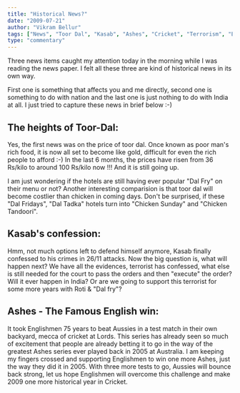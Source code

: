 ```yaml
---
title: "Historical News?"
date: "2009-07-21"
author: "Vikram Bellur"
tags: ["News", "Toor Dal", "Kasab", "Ashes", "Cricket", "Terrorism", "Economics"]
type: "commentary"
---
```


Three news items caught my attention today in the morning while I was reading the news paper. I felt all these three are kind of historical news in its own way.

First one is something that affects you and me directly, second one is something to do with nation and the last one is just nothing to do with India at all. I just tried to capture these news in brief below :-)

## The heights of Toor-Dal:

Yes, the first news was on the price of toor dal. Once known as poor man's rich food, it is now all set to become like gold, difficult for even the rich people to afford :-) In the last 6 months, the prices have risen from 36 Rs/kilo to around 100 Rs/kilo now !!! And it is still going up.

I am just wondering if the hotels are still having ever popular "Dal Fry" on their menu or not? Another interesting comparision is that toor dal will become costlier than chicken in coming days. Don't be surprised, if these "Dal Fridays", "Dal Tadka" hotels turn into "Chicken Sunday" and "Chicken Tandoori".

## Kasab's confession:

Hmm, not much options left to defend himself anymore, Kasab finally confessed to his crimes in 26/11 attacks. Now the big question is, what will happen next? We have all the evidences, terrorist has confessed, what else is still needed for the court to pass the orders and then "execute" the order? Will it ever happen in India? Or are we going to support this terrorist for some more years with Roti & "Dal fry"?

## Ashes - The Famous English win:

It took Englishmen 75 years to beat Aussies in a test match in their own backyard, mecca of cricket at Lords. This series has already seen so much of excitement that people are already betting it to go in the way of the greatest Ashes series ever played back in 2005 at Australia. I am keeping my fingers crossed and supporting Englishmen to win one more Ashes, just the way they did it in 2005. With three more tests to go, Aussies will bounce back strong, let us hope Englishmen will overcome this challenge and make 2009 one more historical year in Cricket.
